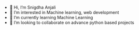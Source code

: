 - 👋 Hi, I’m Snigdha Anjali
- 👀 I’m interested in Machine learning, web development
- 🌱 I’m currently learning Machine Learning
- 💞️ I’m looking to collaborate on advance python based projects


<!---
snic82/snic82 is a ✨ special ✨ repository because its `README.md` (this file) appears on your GitHub profile.
You can click the Preview link to take a look at your changes.
--->
